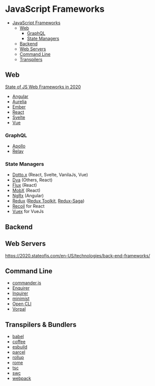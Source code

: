 # JavaScript Frameworks

<!-- TOC -->

- [JavaScript Frameworks](#javascript-frameworks)
  - [Web](#web)
    - [GraphQL](#graphql)
    - [State Managers](#state-managers)
  - [Backend](#backend)
  - [Web Servers](#web-servers)
  - [Command Line](#command-line)
  - [Transpilers](#transpilers)

<!-- /TOC -->
## Web

[State of JS Web Frameworks in 2020](https://2020.stateofjs.com/en-US/technologies/front-end-frameworks/)

* [Angular](https://angular.io/)
* [Aurelia](https://aurelia.io/)
* [Ember](https://emberjs.com/)
* [React](js/react.md)
* [Svelte](https://svelte.dev/)
* [Vue](https://vuejs.org/)

### GraphQL

* [Apollo](https://www.npmjs.com/package/@apollo/client)
* [Relay](https://relay.dev/)

### State Managers
* [Dotto.x](https://github.com/dottostack/dotto.x) (React, Svelte, VanilaJs, Vue)
* [Dva](https://github.com/dvajs/dva) (Others, React)
* [Flux](http://facebook.github.io/flux/) (React)
* [MobX](https://mobx.js.org/) (React)
* [NgRx](https://ngrx.io/) (Angular)
* [Redux](https://redux.js.org/) ([Redux Toolkit](https://redux-toolkit.js.org/), [Redux-Saga](https://redux-saga.js.org/))
* [Recoil](hhttps://recoiljs.org/) for React
* [Vuex](https://vuex.vuejs.org/) for VueJs

## Backend

## Web Servers

https://2020.stateofjs.com/en-US/technologies/back-end-frameworks/

## Command Line

* [commander.js](https://github.com/tj/commander.js)
* [Enquirer](https://github.com/enquirer/enquirer)           
* [Inquirer](https://github.com/SBoudrias/Inquirer.js)
* [minimist](https://github.com/substack/minimist)
* [Open CLI](http://oclif.io/)
* [Vorpal](https://github.com/dthree/vorpal)

## Transpilers & Bundlers

* [babel](https://babeljs.io/)
* [coffee](https://coffeescript.org/)
* [esbuild](https://esbuild.github.io/)
* [parcel](https://parceljs.org/)
* [rollup](https://rollupjs.org/guide/en/)
* [rome](https://rome.tools/)
* [tsc](http://typescriptlang.org/)
* [swc](https://swc.rs/)
* [webpack](https://webpack.js.org/)

<!-- ## JavaScript

| Framework                      | Docs | API Docs |     |     |
| ------------------------------ | ---- | -------- | --- | --- |
| [NextJs](https://nextjs.org/)  |      |          |     |     |
| [Flutter](https://flutter.io/) |      |          |     |     |
|                                |      |          |     |     | -->

<!-- https://applitools.com/ -->
